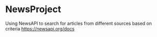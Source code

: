 # NewsProject

Using NewsAPI to search for articles from different sources based on criteria
https://newsapi.org/docs
